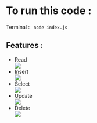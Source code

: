 <h1>To run this code : </h1>

Terminal : <code>  node index.js </code>


<h2>Features : </h2>

<ul>
  <li>Read</li>
  <img src="https://github.com/the-anshu-dev/crud-using-fs-node/assets/97455210/45aa2fae-4db3-4836-b0fd-0e8efd96989a"/>

  <li>Insert</li>
   <img src="https://github.com/the-anshu-dev/crud-using-fs-node/assets/97455210/031c3f65-b343-4e49-8a09-50c8007e5126"/>
  
  <li>Select</li>
   <img src="https://github.com/the-anshu-dev/crud-using-fs-node/assets/97455210/6471208c-f531-4ed7-9b32-00a0395edd1f"/>
 

  <li>Update</li>
   <img src="https://github.com/the-anshu-dev/crud-using-fs-node/assets/97455210/b2c08e42-5f78-425c-8e2d-eefaeb36db7d"/>

  <li>Delete</li>
   <img src="https://github.com/the-anshu-dev/crud-using-fs-node/assets/97455210/74062033-1735-4b64-a527-8f04f714e11a"/>


</ul>
